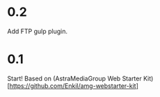 # 0.2
Add FTP gulp plugin.

# 0.1
Start! Based on (AstraMediaGroup Web Starter Kit)[https://github.com/Enkil/amg-webstarter-kit]